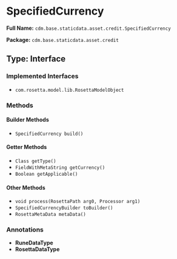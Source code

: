 # SpecifiedCurrency

**Full Name:** `cdm.base.staticdata.asset.credit.SpecifiedCurrency`

**Package:** `cdm.base.staticdata.asset.credit`

## Type: Interface

### Implemented Interfaces

- `com.rosetta.model.lib.RosettaModelObject`

### Methods

#### Builder Methods

- `SpecifiedCurrency build()`

#### Getter Methods

- `Class getType()`
- `FieldWithMetaString getCurrency()`
- `Boolean getApplicable()`

#### Other Methods

- `void process(RosettaPath arg0, Processor arg1)`
- `SpecifiedCurrencyBuilder toBuilder()`
- `RosettaMetaData metaData()`

### Annotations

- **RuneDataType**
- **RosettaDataType**

